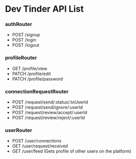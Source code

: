# Dev Tinder API List

### authRouter

- POST /signup
- POST /login
- POST /logout

### profileRouter

- GET /profile/view
- PATCH /profile/edit
- PATCH /profile/password

### connectionRequestRouter

- POST /request/send/:status/:toUserId
- POST /request/send/ignore/:userId
- POST /request/review/accept/:userId
- POST /request/review/reject/:userId

### userRouter

- POST /user/connections
- GET /user/request/received
- GET /user/feed (Gets profile of other users on the platform)
